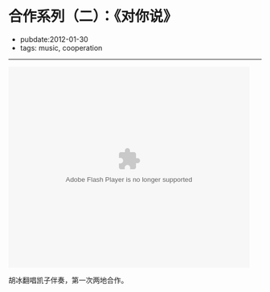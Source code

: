 # 合作系列（二）：《对你说》

- pubdate:2012-01-30
- tags: music, cooperation


-----------

<embed src="http://www.tudou.com/v/Dooh4nfqkqM/&resourceId=0_05_05_99&bid=05/v.swf" type="application/x-shockwave-flash" allowscriptaccess="always" allowfullscreen="true" wmode="opaque" width="480" height="400"></embed>


胡冰翻唱凯子伴奏，第一次两地合作。
